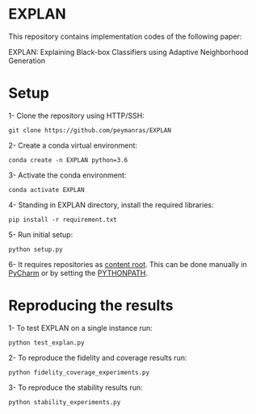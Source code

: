 # EXPLAN

This repository contains implementation codes of the following paper:

EXPLAN: Explaining Black-box Classifiers using Adaptive Neighborhood Generation

# Setup
1- Clone the repository using HTTP/SSH:
```
git clone https://github.com/peymanras/EXPLAN

```
2- Create a conda virtual environment:
```
conda create -n EXPLAN python=3.6

```
3- Activate the conda environment: 
```
conda activate EXPLAN

```
4- Standing in EXPLAN directory, install the required libraries:
```
pip install -r requirement.txt

```
5- Run initial setup:
```
python setup.py
```
6- It requires repositories as [content root](https://git-scm.com/book/en/v2/Git-Tools-Submodules). This can be done manually in [PyCharm](https://www.jetbrains.com/help/pycharm/configuring-content-roots.html) or by setting the [PYTHONPATH](https://bic-berkeley.github.io/psych-214-fall-2016/using_pythonpath.html).


# Reproducing the results
1- To test EXPLAN on a single instance run:
```
python test_explan.py
```
2- To reproduce the fidelity and coverage results run:
```
python fidelity_coverage_experiments.py
```

3- To reproduce the stability results run:
```
python stability_experiments.py
```




